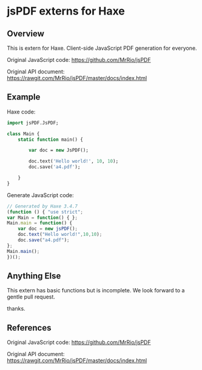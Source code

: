 jsPDF externs for Haxe
===

## Overview

This is extern for Haxe.
Client-side JavaScript PDF generation for everyone.

Original JavaScript code:
https://github.com/MrRio/jsPDF

Original API document:
https://rawgit.com/MrRio/jsPDF/master/docs/index.html


## Example

Haxe code:

```Haxe
import jsPDF.JsPDF;

class Main {
    static function main() {

        var doc = new JsPDF();

        doc.text('Hello world!', 10, 10);
        doc.save('a4.pdf');

    }
}
```

Generate JavaScript code:

```javascript
// Generated by Haxe 3.4.7
(function () { "use strict";
var Main = function() { };
Main.main = function() {
    var doc = new jsPDF();
    doc.text("Hello world!",10,10);
    doc.save("a4.pdf");
};
Main.main();
})();
```

## Anything Else

This extern has basic functions but is incomplete.
We look forward to a gentle pull request.

thanks.

## References

Original JavaScript code:
https://github.com/MrRio/jsPDF

Original API document:
https://rawgit.com/MrRio/jsPDF/master/docs/index.html

